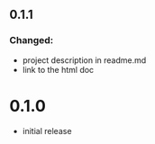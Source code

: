 ## 0.1.1
### Changed:
- project description in readme.md
- link to the html doc

# 0.1.0

- initial release
